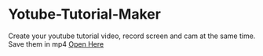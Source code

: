 # Yotube-Tutorial-Maker
Create your youtube tutorial video, record screen and cam at the same time. Save them in mp4
[Open Here](https://argodeep.github.io/Yotube-Tutorial-Maker/)
